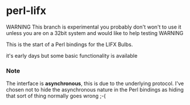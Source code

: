 perl-lifx
=========

WARNING
This branch is experimental you probably don't won't to use it unless you are on a 32bit system and would like to help testing
WARNING

This is the start of a Perl bindings for the LIFX Bulbs.

it's early days but some basic functionality is available

### Note
The interface is **asynchronous**, this is due to the underlying protocol. I've chosen not to hide the asynchronous nature in the Perl bindings as hiding that sort of thing normally goes wrong ;-(
